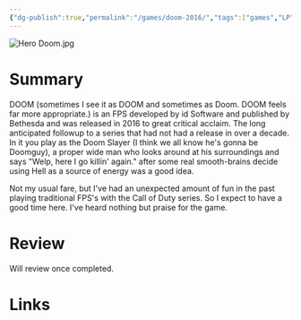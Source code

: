 ```yaml
---
{"dg-publish":true,"permalink":"/games/doom-2016/","tags":["games","LP"],"created":"2025-05-30","updated":"2025-10-09"}
---
```



![Hero Doom.jpg](/img/user/_sys/Attachments/Hero%20Doom.jpg)

# Summary

DOOM (sometimes I see it as DOOM and sometimes as Doom. DOOM feels far more appropriate.) is an FPS developed by id Software and published by Bethesda and was released in 2016 to great critical acclaim. The long anticipated followup to a series that had not had a release in over a decade. In it you play as the Doom Slayer (I think we all know he's gonna be Doomguy), a proper wide man who looks around at his surroundings and says "Welp, here I go killin' again." after some real smooth-brains decide using Hell as a source of energy was a good idea.

Not my usual fare, but I've had an unexpected amount of fun in the past playing traditional FPS's with the Call of Duty series. So I expect to have a good time here. I've heard nothing but praise for the game.

# Review

Will review once completed.

# Links

